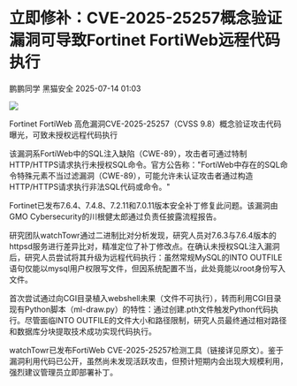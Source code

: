 #  立即修补：CVE-2025-25257概念验证漏洞可导致Fortinet FortiWeb远程代码执行  
鹏鹏同学  黑猫安全   2025-07-14 01:03  
  
![](https://mmbiz.qpic.cn/sz_mmbiz_png/8dBEfDPEce9iaUUKxz9qml8B1KdZHobXZvmQHks707JZvLRWRcibdF2fTCVopibicyrAyOI7pC7kyIH4VbJcngib4rQ/640?wx_fmt=png&from=appmsg "")  
  
Fortinet FortiWeb 高危漏洞CVE-2025-25257（CVSS 9.8）概念验证攻击代码曝光，可致未授权远程代码执行  
  
该漏洞系FortiWeb中的SQL注入缺陷（CWE-89），攻击者可通过特制HTTP/HTTPS请求执行未授权SQL命令。官方公告称："FortiWeb中存在的SQL命令特殊元素不当过滤漏洞（CWE-89），可能允许未认证攻击者通过构造HTTP/HTTPS请求执行非法SQL代码或命令。"  
  
Fortinet已发布7.6.4、7.4.8、7.2.11和7.0.11版本安全补丁修复此问题。该漏洞由GMO Cybersecurity的川根健太郎通过负责任披露流程报告。  
  
研究团队watchTowr通过二进制比对分析发现，研究人员对7.6.3与7.6.4版本的httpsd服务进行差异比对，精准定位了补丁修改点。在确认未授权SQL注入漏洞后，研究人员尝试将其升级为远程代码执行：虽然常规MySQL的INTO OUTFILE语句仅能以mysql用户权限写文件，但因系统配置不当，此处竟能以root身份写入文件。  
  
首次尝试通过向CGI目录植入webshell未果（文件不可执行），转而利用CGI目录现有Python脚本（ml-draw.py）的特性：通过创建.pth文件触发Python代码执行。尽管面临INTO OUTFILE的文件大小和路径限制，研究人员最终通过相对路径和数据库分块提取技术成功实现代码执行。  
  
watchTowr已发布FortiWeb CVE-2025-25257检测工具（链接详见原文）。鉴于漏洞利用代码已公开，虽然尚未发现活跃攻击，但预计短期内会出现大规模利用，强烈建议管理员立即部署补丁。  
  
  
